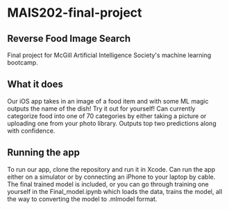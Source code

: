 # MAIS202-final-project

## Reverse Food Image Search

Final project for McGill Artificial Intelligence Society's machine learning bootcamp. 

## What it does
Our iOS app takes in an image of a food item and with some ML magic outputs the name of the dish! Try it out for yourself! Can currently categorize food into one of 70 categories by either taking a picture or uploading one from your photo library. Outputs top two predictions along with confidence.

## Running the app
To run our app, clone the repository and run it in Xcode. Can run the app either on a simulator or by connecting an iPhone to your laptop by cable. The final trained model is included, or you can go through training one yourself in the Final_model.ipynb which loads the data, trains the model, all the way to converting the model to .mlmodel format.

